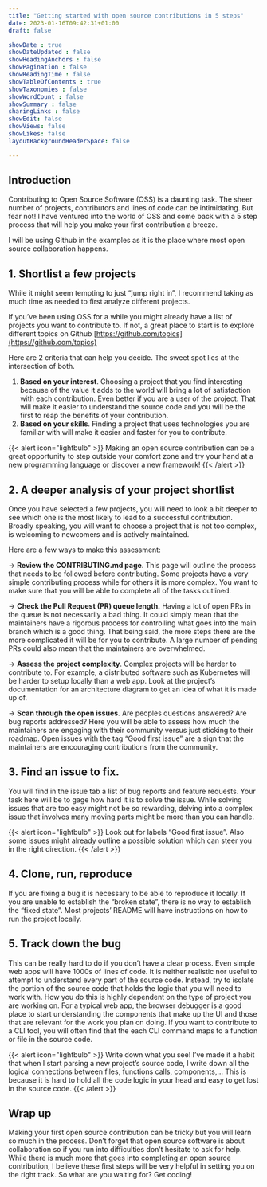 ```yaml
---
title: "Getting started with open source contributions in 5 steps"
date: 2023-01-16T09:42:31+01:00
draft: false

showDate : true
showDateUpdated : false
showHeadingAnchors : false
showPagination : false
showReadingTime : false
showTableOfContents : true
showTaxonomies : false 
showWordCount : false
showSummary : false
sharingLinks : false
showEdit: false
showViews: false
showLikes: false
layoutBackgroundHeaderSpace: false

---
```


## Introduction

Contributing to Open Source Software (OSS) is a daunting task. The sheer number of projects, 
contributors and lines of code can be intimidating. But fear not! I have ventured into the world 
of OSS and come back with a 5 step process that will help you make your first contribution a breeze.

I will be using Github in the examples as it is the place where most open source collaboration happens.

## 1. Shortlist a few projects

While it might seem tempting to just “jump right in”, I recommend taking as much time as needed to first analyze different projects.

If you’ve been using OSS for a while you might already have a list of projects you want to contribute to. If not, a great place to start is to explore different topics on Github [https://github.com/topics](https://github.com/topics)

Here are 2 criteria that can help you decide. The sweet spot lies at the intersection of both.

1. **Based on your interest**. Choosing a project that you find interesting because of the value it adds to the world will bring a lot of satisfaction with each contribution. Even better if you are a user of the project. That will make it easier to understand the source code and you will be the first to reap the benefits of your contribution.
2. **Based on your skills**. Finding a project that uses technologies you are familiar with will make it easier and faster for you to contribute.

{{< alert icon="lightbulb" >}}
Making an open source contribution can be a great opportunity to step outside your comfort zone and try your hand at a new programming language or discover a new framework!
{{< /alert >}}

## 2. A deeper analysis of your project shortlist

Once you have selected a few projects, you will need to look a bit deeper to see which one is the most likely to lead to a successful contribution. Broadly speaking, you will want to choose a project that is not too complex, is welcoming to newcomers and is actively maintained.

Here are a few ways to make this assessment:

→ **Review the CONTRIBUTING.md page**. This page will outline the process that needs to be followed before contributing. Some projects have a very simple contributing process while for others it is more complex. You want to make sure that you will be able to complete all of the tasks outlined.

→ **Check the Pull Request (PR) queue length.** Having a lot of open PRs in the queue is not necessarily a bad thing. It could simply mean that the maintainers have a rigorous process for controlling what goes into the main branch which is a good thing. That being said, the more steps there are the more complicated it will be for you to contribute. A large number of pending PRs could also mean that the maintainers are overwhelmed.

→ **Assess the project complexity**. Complex projects will be harder to contribute to. For example, a distributed software such as Kubernetes will be harder to setup locally than a web app. Look at the project’s documentation for an architecture diagram to get an idea of what it is made up of.

→ **Scan through the open issues**. Are peoples questions answered? Are bug reports addressed? Here you will be able to assess how much the maintainers are engaging with their community versus just sticking to their roadmap. Open issues with the tag “Good first issue” are a sign that the maintainers are encouraging contributions from the community.

## 3. Find an issue to fix.

You will find in the issue tab a list of bug reports and feature requests. Your task here will be to gage how hard it is to solve the issue. While solving issues that are too easy might not be so rewarding, delving into a complex issue that involves many moving parts might be more than you can handle.

{{< alert icon="lightbulb" >}}
Look out for labels “Good first issue”. Also some issues might already outline a possible solution which can steer you in the right direction.
{{< /alert >}}

## 4. Clone, run, reproduce

If you are fixing a bug it is necessary to be able to reproduce it locally. If you are unable to establish the “broken state”, there is no way to establish the “fixed state”. Most projects’ README will have instructions on how to run the project locally.

## 5. Track down the bug

This can be really hard to do if you don’t have a clear process. Even simple web apps will have 1000s of lines of code. It is neither realistic nor useful to attempt to understand every part of the source code. Instead, try to isolate the portion of the source code that holds the logic that you will need to work with. How you do this is highly dependent on the type of project you are working on. For a typical web app, the browser debugger is a good place to start understanding the components that make up the UI and those that are relevant for the work you plan on doing. If you want to contribute to a CLI tool, you will often find that the each CLI command maps to a function or file in the source code.

{{< alert icon="lightbulb" >}}
Write down what you see! I’ve made it a habit that when I start parsing a new project’s source code, I write down all the logical connections between files, functions calls, components,… This is because it is hard to hold all the code logic in your head and easy to get lost in the source code.
{{< /alert >}}


## Wrap up

Making your first open source contribution can be tricky but you will learn so much in the process. Don’t forget that open source software is about collaboration so if you run into difficulties don’t hesitate to ask for help.
While there is much more that goes into completing an open source contribution, I believe these first steps will be very helpful in setting you on the right track. So what are you waiting for? Get coding!
